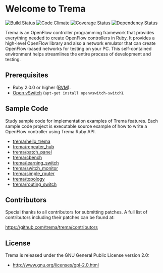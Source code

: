 Welcome to Trema
================

[![Build Status](http://img.shields.io/travis/trema/trema/develop.svg?style=flat)][travis]
[![Code Climate](http://img.shields.io/codeclimate/github/trema/trema.svg?style=flat)][codeclimate]
[![Coverage Status](http://img.shields.io/codeclimate/coverage/github/trema/trema.svg?style=flat)][codeclimate]
[![Dependency Status](http://img.shields.io/gemnasium/trema/trema.svg?style=flat)][gemnasium]

Trema is an OpenFlow controller programming framework that provides
everything needed to create OpenFlow controllers in Ruby. It provides
a high-level OpenFlow library and also a network emulator that can
create OpenFlow-based networks for testing on your PC. This
self-contained environment helps streamlines the entire process of
development and testing.

[travis]: http://travis-ci.org/trema/trema
[codeclimate]: https://codeclimate.com/github/trema/trema
[gemnasium]: https://gemnasium.com/trema/trema
[gitter]: https://gitter.im/trema/trema


Prerequisites
-------------

* Ruby 2.0.0 or higher ([RVM][rvm]).
* [Open vSwitch][openvswitch] (`apt-get install openvswitch-switch`).

[rvm]: https://rvm.io/
[openvswitch]: https://openvswitch.org/


Sample Code
-----------

Study sample code for implementation examples of Trema features. Each
sample code project is executable source example of how to write a
OpenFlow controller using Trema Ruby API.

* [trema/hello_trema](https://github.com/trema/hello_trema)
* [trema/repeater_hub](https://github.com/trema/repeater_hub)
* [trema/patch_panel](https://github.com/trema/patch_panel)
* [trema/cbench](https://github.com/trema/cbench)
* [trema/learning_switch](https://github.com/trema/learning_switch)
* [trema/switch_monitor](https://github.com/trema/switch_monitor)
* [trema/simple_router](https://github.com/trema/simple_router)
* [trema/topology](https://github.com/trema/topology)
* [trema/routing_switch](https://github.com/trema/routing_switch)


Contributors
------------

Special thanks to all contributors for submitting patches. A full list
of contributors including their patches can be found at:

https://github.com/trema/trema/contributors


License
-------

Trema is released under the GNU General Public License version 2.0:

* http://www.gnu.org/licenses/gpl-2.0.html
